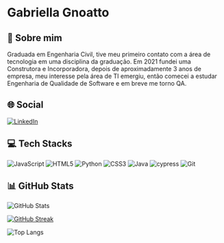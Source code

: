# Gabriella Gnoatto
## 🌈 Sobre mim
Graduada em Engenharia Civil, tive meu primeiro contato com a área de tecnologia em uma disciplina da graduação. Em 2021 fundei uma Construtora e Incorporadora, depois de aproximadamente 3 anos de empresa, meu interesse pela área de TI emergiu, então comecei a estudar Engenharia de Qualidade de Software e em breve me torno QA.

## 🌐 Social
[![LinkedIn](https://img.shields.io/badge/LinkedIn-000?style=for-the-badge&logo=linkedin)](https://www.linkedin.com/in/gabriellagnoatto/)

## 💻 Tech Stacks
![JavaScript](https://img.shields.io/badge/javascript-000.svg?style=for-the-badge&logo=javascript) ![HTML5](https://img.shields.io/badge/html5-000.svg?style=for-the-badge&logo=html5) ![Python](https://img.shields.io/badge/python-000?style=for-the-badge&logo=python) ![CSS3](https://img.shields.io/badge/css3-000.svg?style=for-the-badge&logo=css3) ![Java](https://img.shields.io/badge/java-000.svg?style=for-the-badge&logo=openjdk) ![cypress](https://img.shields.io/badge/-cypress-000?style=for-the-badge&logo=cypress&logoColor=058a5e) ![Git](https://img.shields.io/badge/git-000.svg?style=for-the-badge&logo=git)

## 📊 GitHub Stats
![GitHub Stats](https://github-readme-stats.vercel.app/api?username=alleirbagg&theme=dark&show_icons=true)

[![GitHub Streak](https://streak-stats.demolab.com/?user=alleirbagg&theme=dark)](https://git.io/streak-stats)

![Top Langs](https://github-readme-stats-git-masterrstaa-rickstaa.vercel.app/api/top-langs/?username=alleirbagg&theme=dark)

